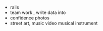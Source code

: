 - rails
- team work , write data into
- confidence photos
- street art, music video musical instrument
